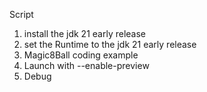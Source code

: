 Script

1) install the jdk 21 early release
2) set the Runtime to the jdk 21 early release
3) Magic8Ball coding example
4) Launch with --enable-preview
5) Debug
